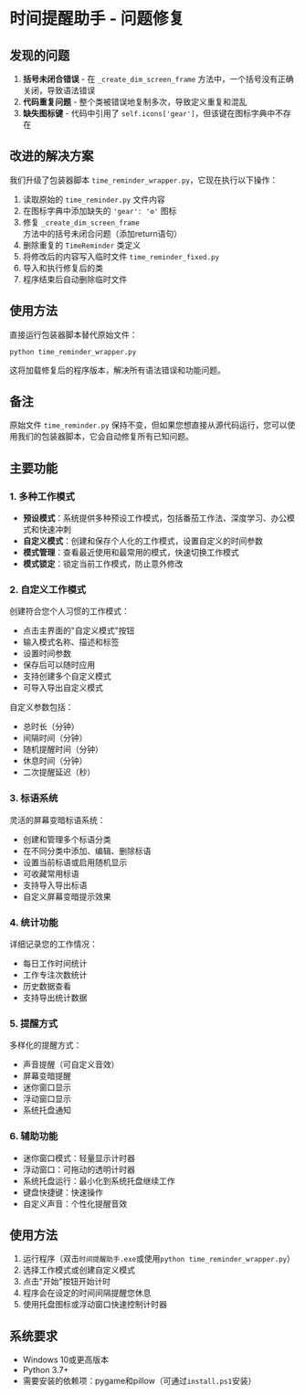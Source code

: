 # 时间提醒助手 - 问题修复

## 发现的问题

1. **括号未闭合错误** - 在 `_create_dim_screen_frame` 方法中，一个括号没有正确关闭，导致语法错误
2. **代码重复问题** - 整个类被错误地复制多次，导致定义重复和混乱
3. **缺失图标键** - 代码中引用了 `self.icons['gear']`，但该键在图标字典中不存在

## 改进的解决方案

我们升级了包装器脚本 `time_reminder_wrapper.py`，它现在执行以下操作：

1. 读取原始的 `time_reminder.py` 文件内容
2. 在图标字典中添加缺失的 `'gear': '⚙'` 图标
3. 修复 `_create_dim_screen_frame` 方法中的括号未闭合问题（添加return语句）
4. 删除重复的 `TimeReminder` 类定义
5. 将修改后的内容写入临时文件 `time_reminder_fixed.py`
6. 导入和执行修复后的类
7. 程序结束后自动删除临时文件

## 使用方法

直接运行包装器脚本替代原始文件：

```
python time_reminder_wrapper.py
```

这将加载修复后的程序版本，解决所有语法错误和功能问题。

## 备注

原始文件 `time_reminder.py` 保持不变，但如果您想直接从源代码运行，您可以使用我们的包装器脚本，它会自动修复所有已知问题。

## 主要功能

### 1. 多种工作模式

- **预设模式**：系统提供多种预设工作模式，包括番茄工作法、深度学习、办公模式和快速冲刺
- **自定义模式**：创建和保存个人化的工作模式，设置自定义的时间参数
- **模式管理**：查看最近使用和最常用的模式，快速切换工作模式
- **模式锁定**：锁定当前工作模式，防止意外修改

### 2. 自定义工作模式

创建符合您个人习惯的工作模式：

- 点击主界面的"自定义模式"按钮
- 输入模式名称、描述和标签
- 设置时间参数
- 保存后可以随时应用
- 支持创建多个自定义模式
- 可导入导出自定义模式

自定义参数包括：
- 总时长（分钟）
- 间隔时间（分钟）
- 随机提醒时间（分钟）
- 休息时间（分钟）
- 二次提醒延迟（秒）

### 3. 标语系统

灵活的屏幕变暗标语系统：

- 创建和管理多个标语分类
- 在不同分类中添加、编辑、删除标语
- 设置当前标语或启用随机显示
- 可收藏常用标语
- 支持导入导出标语
- 自定义屏幕变暗提示效果

### 4. 统计功能

详细记录您的工作情况：

- 每日工作时间统计
- 工作专注次数统计
- 历史数据查看
- 支持导出统计数据

### 5. 提醒方式

多样化的提醒方式：

- 声音提醒（可自定义音效）
- 屏幕变暗提醒
- 迷你窗口显示
- 浮动窗口显示
- 系统托盘通知

### 6. 辅助功能

- 迷你窗口模式：轻量显示计时器
- 浮动窗口：可拖动的透明计时器
- 系统托盘运行：最小化到系统托盘继续工作
- 键盘快捷键：快速操作
- 自定义声音：个性化提醒音效

## 使用方法

1. 运行程序（双击`时间提醒助手.exe`或使用`python time_reminder_wrapper.py`）
2. 选择工作模式或创建自定义模式
3. 点击"开始"按钮开始计时
4. 程序会在设定的时间间隔提醒您休息
5. 使用托盘图标或浮动窗口快速控制计时器

## 系统要求

- Windows 10或更高版本
- Python 3.7+
- 需要安装的依赖项：pygame和pillow（可通过`install.ps1`安装） 